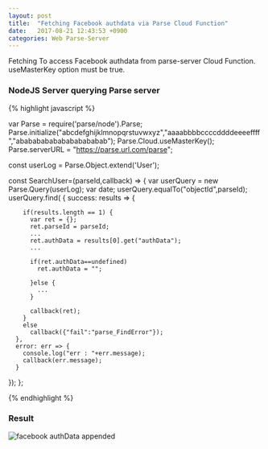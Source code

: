 ```yaml
---
layout: post
title:  "Fetching Facebook authdata via Parse Cloud Function"
date:   2017-08-21 12:43:53 +0900
categories: Web Parse-Server
---
```


Fetching To access Facebook authdata from parse-server Cloud Function.<br>
useMasterKey option must be true.


### NodeJS Server querying Parse server

{% highlight javascript %}

var Parse = require('parse/node').Parse;
Parse.initialize("abcdefghijklmnopqrstuvwxyz","aaaabbbbccccddddeeeeffff","ababababababababababab");
Parse.Cloud.useMasterKey();
Parse.serverURL = "https://parse.url.com/parse";

const userLog = Parse.Object.extend('User');

const SearchUser=(parseId,callback) => {
  var userQuery = new Parse.Query(userLog);
  var date;
  userQuery.equalTo("objectId",parseId);
  userQuery.find( {
      success: results => {

        if(results.length == 1) {
          var ret = {};
          ret.parseId = parseId;
          ...
          ret.authData = results[0].get("authData");
          ...

          if(ret.authData==undefined)
            ret.authData = "";

          }else {
            ...
          }

          callback(ret);
        }
        else
          callback({"fail":"parse_FindError"});
      },
      error: err => {
        console.log("err : "+err.message);
        callback(err.message);
      }
  });
};

{% endhighlight %}

### Result
![facebook authData appended]({{site.baseurl}}/img/2017-08-21-img1.png)
